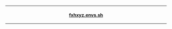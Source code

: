 <hr />
  <div align="center">
    <h4>
      <a href="https://fxhxyz.envs.sh/">fxhxyz.envs.sh</a>
    </h4>
  </div>
<hr />
